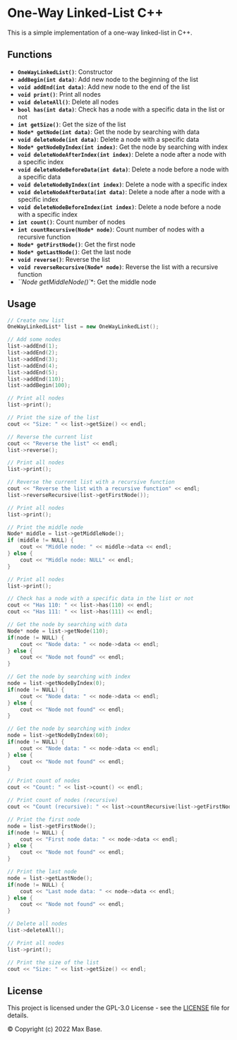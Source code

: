 # One-Way Linked-List C++

This is a simple implementation of a one-way linked-list in C++.

## Functions

- **`OneWayLinkedList()`**: Constructor
- **`addBegin(int data)`**: Add new node to the beginning of the list
- **`void addEnd(int data)`**: Add new node to the end of the list
- **`void print()`**: Print all nodes
- **`void deleteAll()`**: Delete all nodes
- **`bool has(int data)`**: Check has a node with a specific data in the list or not
- **`int getSize()`**: Get the size of the list
- **`Node* getNode(int data)`**: Get the node by searching with data
- **`void deleteNode(int data)`**: Delete a node with a specific data
- **`Node* getNodeByIndex(int index)`**: Get the node by searching with index
- **`void deleteNodeAfterIndex(int index)`**: Delete a node after a node with a specific index
- **`void deleteNodeBeforeData(int data)`**: Delete a node before a node with a specific data
- **`void deleteNodeByIndex(int index)`**: Delete a node with a specific index
- **`void deleteNodeAfterData(int data)`**: Delete a node after a node with a specific index
- **`void deleteNodeBeforeIndex(int index)`**: Delete a node before a node with a specific index
- **`int count()`**: Count number of nodes
- **`int countRecursive(Node* node)`**: Count number of nodes with a recursive function
- **`Node* getFirstNode()`**: Get the first node
- **`Node* getLastNode()`**: Get the last node
- **`void reverse()`**: Reverse the list
- **`void reverseRecursive(Node* node)`**: Reverse the list with a recursive function
- **``Node* getMiddleNode()`**: Get the middle node

## Usage

```c++
// Create new list
OneWayLinkedList* list = new OneWayLinkedList();

// Add some nodes
list->addEnd(1);
list->addEnd(2);
list->addEnd(3);
list->addEnd(4);
list->addEnd(5);
list->addEnd(110);
list->addBegin(100);

// Print all nodes
list->print();

// Print the size of the list
cout << "Size: " << list->getSize() << endl;

// Reverse the current list
cout << "Reverse the list" << endl;
list->reverse();

// Print all nodes
list->print();

// Reverse the current list with a recursive function
cout << "Reverse the list with a recursive function" << endl;
list->reverseRecursive(list->getFirstNode());

// Print all nodes
list->print();

// Print the middle node
Node* middle = list->getMiddleNode();
if (middle != NULL) {
    cout << "Middle node: " << middle->data << endl;
} else {
    cout << "Middle node: NULL" << endl;
}

// Print all nodes
list->print();

// Check has a node with a specific data in the list or not
cout << "Has 110: " << list->has(110) << endl;
cout << "Has 111: " << list->has(111) << endl;

// Get the node by searching with data
Node* node = list->getNode(110);
if(node != NULL) {
    cout << "Node data: " << node->data << endl;
} else {
    cout << "Node not found" << endl;
}

// Get the node by searching with index
node = list->getNodeByIndex(0);
if(node != NULL) {
    cout << "Node data: " << node->data << endl;
} else {
    cout << "Node not found" << endl;
}

// Get the node by searching with index
node = list->getNodeByIndex(60);
if(node != NULL) {
    cout << "Node data: " << node->data << endl;
} else {
    cout << "Node not found" << endl;
}

// Print count of nodes
cout << "Count: " << list->count() << endl;

// Print count of nodes (recursive)
cout << "Count (recursive): " << list->countRecursive(list->getFirstNode()) << endl;

// Print the first node
node = list->getFirstNode();
if(node != NULL) {
    cout << "First node data: " << node->data << endl;
} else {
    cout << "Node not found" << endl;
}

// Print the last node
node = list->getLastNode();
if(node != NULL) {
    cout << "Last node data: " << node->data << endl;
} else {
    cout << "Node not found" << endl;
}

// Delete all nodes
list->deleteAll();

// Print all nodes
list->print();

// Print the size of the list
cout << "Size: " << list->getSize() << endl;
```

## License

This project is licensed under the GPL-3.0 License - see the [LICENSE](LICENSE) file for details.

© Copyright (c) 2022 Max Base.
